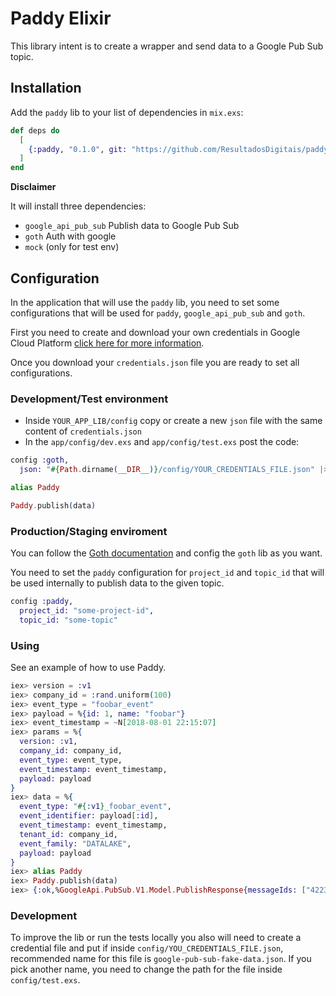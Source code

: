 # Paddy Elixir

This library intent is to create a wrapper and send data to a Google Pub Sub topic.

## Installation

Add the `paddy` lib to your list of dependencies in `mix.exs`:

```elixir
def deps do
  [
    {:paddy, "0.1.0", git: "https://github.com/ResultadosDigitais/paddy-elixir.git"}
  ]
end
```

**Disclaimer**

It will install three dependencies:

 - `google_api_pub_sub` Publish data to Google Pub Sub
 - `goth` Auth with google
 - `mock` (only for test env)

## Configuration

In the application that will use the `paddy` lib, you need to set some configurations that will be used for `paddy`, `google_api_pub_sub` and `goth`.

First you need to create and download your own credentials in Google Cloud Platform [click here for more information](https://cloud.google.com/genomics/docs/how-tos/getting-started).

Once you download your `credentials.json` file you are ready to set all configurations.

### Development/Test environment

- Inside `YOUR_APP_LIB/config` copy or create a new `json` file with the same content of `credentials.json`
- In the `app/config/dev.exs` and `app/config/test.exs` post the code:

```elixir
config :goth,
  json: "#{Path.dirname(__DIR__)}/config/YOUR_CREDENTIALS_FILE.json" |> File.read!()
```

```elixir
alias Paddy

Paddy.publish(data)
```

### Production/Staging enviroment

You can follow the [Goth documentation](https://github.com/peburrows/goth#goth) and config the `goth` lib as you want.

You need to set the `paddy` configuration for `project_id` and `topic_id` that will be used internally to publish data to the given topic.

```elixir
config :paddy,
  project_id: "some-project-id",
  topic_id: "some-topic"
```

### Using

See an example of how to use Paddy.

```elixir
iex> version = :v1
iex> company_id = :rand.uniform(100)
iex> event_type = "foobar_event"
iex> payload = %{id: 1, name: "foobar"}
iex> event_timestamp = ~N[2018-08-01 22:15:07]
iex> params = %{
  version: :v1,
  company_id: company_id,
  event_type: event_type,
  event_timestamp: event_timestamp,
  payload: payload
}
iex> data = %{
  event_type: "#{:v1}_foobar_event",
  event_identifier: payload[:id],
  event_timestamp: event_timestamp,
  tenant_id: company_id,
  event_family: "DATALAKE",
  payload: payload
}
iex> alias Paddy
iex> Paddy.publish(data)
iex> {:ok,%GoogleApi.PubSub.V1.Model.PublishResponse{messageIds: ["422315144637561"]}}
```

### Development

To improve the lib or run the tests locally you also will need to create a credential file and put if inside `config/YOU_CREDENTIALS_FILE.json`, recommended name
for this file is `google-pub-sub-fake-data.json`. If you pick another name, you need to change the path for the file inside `config/test.exs`.
